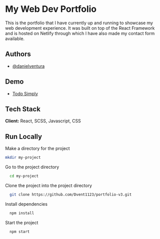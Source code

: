
# My Web Dev Portfolio

This is the portfolio that I have currently up and running to
showcase my web development experience. It was built on top of the React
Framework and is hosted on Netlify through which I have also made my contact
form available.
## Authors

- [@danielventura](https://github.com/Dvent1123)

  
## Demo

   - [Todo Simply](https://www.venturadaniel.com/)
   

## Tech Stack

**Client:** React, SCSS, Javascript, CSS

  
## Run Locally

Make a directory for the project

```bash
mkdir my-project
```

Go to the project directory

```bash
  cd my-project
```

Clone the project into the project directory

```bash
  git clone https://github.com/Dvent1123/portfolio-v3.git
```

Install dependencies

```bash
  npm install
```

Start the project

```bash
  npm start
```

  
